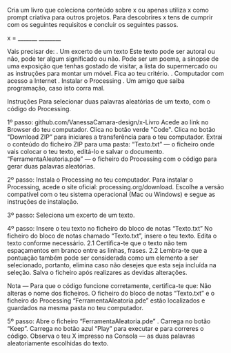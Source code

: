 Cria um livro que coleciona conteúdo sobre x  ou apenas utiliza x como prompt criativa para outros projetos.
 Para descobrires x tens de cumprir com os seguintes requisitos e concluir os seguintes passos.


x   =   _______                                 ________




Vais precisar de:
. Um excerto de um texto
Este texto pode ser autoral ou não, pode ter algum significado ou não. Pode ser um poema, a sinopse de uma exposição que tenhas gostado de visitar, a lista do supermercado ou as instruções para montar um móvel. Fica ao teu critério. 
. Computador com acesso a Internet
. Instalar o Processing 
. Um amigo que saiba programação, caso isto corra mal.














Instruções
Para selecionar duas palavras aleatórias de um texto, com o código do Processing.

1º passo: github.com/VanessaCamara-design/x-Livro
Acede ao link no Browser do teu computador.
Clica no botão verde "Code".
Clica no botão "Download ZIP” para iniciares a transferência para o teu computador.
 Extrai o conteúdo do ficheiro ZIP para uma pasta:
“Texto.txt” — o ficheiro onde vais colocar o teu texto, editá-lo e salvar o documento.
“FerramentaAleatoria.pde” — o ficheiro do Processing com o código para gerar duas palavras aleatórias.

2º passo: Instala o Processing no teu computador.
Para instalar o Processing, acede o site oficial: processing.org/download. 
Escolhe a versão compatível com o teu sistema operacional (Mac ou Windows) e segue as instruções de instalação.

3º passo: Seleciona um excerto de um texto.

4º passo: Insere o teu texto no ficheiro do bloco de notas “Texto.txt”
No ficheiro do bloco de notas chamado “Texto.txt”, insere o teu texto.
Edita o texto conforme necessário.
2.1 Certifica-te que o texto não tem espaçamentos em branco entre as linhas, frases.
2.2 Lembra-te que a pontuação também pode ser considerada como um elemento a ser selecionado, portanto, elimina caso não desejes que esta seja incluída na seleção.
Salva o ficheiro após realizares as devidas alterações.



Nota — 
Para que o código funcione corretamente, certifica-te que:
Não alteras o nome dos ficheiros.
O ficheiro do bloco de notas “Texto.txt” e o ficheiro do Processing “FerramentaAleatoria.pde” estão localizados e guardados na mesma pasta no teu computador.



5º passo:
Abre o ficheiro “FerramentaAleatoria.pde” . 
Carrega no botão “Keep”.
Carrega no botão azul “Play” para executar e para correres o código.
Observa o teu X impresso na Consola  — as duas palavras aleatoriamente escolhidas do texto.

